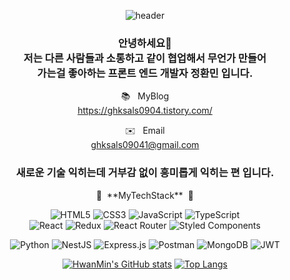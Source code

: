 <div align="center">
  
![header](https://capsule-render.vercel.app/api?type=waving&color=gradient&height=400&section=header&text=Who%20Am%20I?&fontSize=90&animation=blinking)



<!-- Who Am I -->
<h3>
안녕하세요🤗 </br> 
저는 다른 사람들과 
소통하고 같이 협업해서 무언가 만들어 </br> 
가는걸 좋아하는 프론트 엔드 개발자 정환민 입니다. </br>
</h3>


📚 &nbsp; MyBlog <br>
https://ghksals0904.tistory.com/

✉️ &nbsp; Email <br>
ghksals09041@gmail.com
<!-- Tech Stack -->

<h3> 새로운 기술 익히는데 거부감 없이 흥미롭게 익히는 편 입니다. </h3>
🌟&nbsp; **MyTechStack** &nbsp;🌟

![HTML5](https://img.shields.io/badge/html5-%23E34F26.svg?style=for-the-badge&logo=html5&logoColor=white) ![CSS3](https://img.shields.io/badge/css3-%231572B6.svg?style=for-the-badge&logo=css3&logoColor=white) ![JavaScript](https://img.shields.io/badge/javascript-%23323330.svg?style=for-the-badge&logo=javascript&logoColor=%23F7DF1E) ![TypeScript](https://img.shields.io/badge/typescript-%23007ACC.svg?style=for-the-badge&logo=typescript&logoColor=white) <br>
![React](https://img.shields.io/badge/react-%2320232a.svg?style=for-the-badge&logo=react&logoColor=%2361DAFB) ![Redux](https://img.shields.io/badge/redux-%23593d88.svg?style=for-the-badge&logo=redux&logoColor=white) ![React Router](https://img.shields.io/badge/React_Router-CA4245?style=for-the-badge&logo=react-router&logoColor=white) ![Styled Components](https://img.shields.io/badge/styled--components-DB7093?style=for-the-badge&logo=styled-components&logoColor=white) 

![Python](https://img.shields.io/badge/python-3670A0?style=for-the-badge&logo=python&logoColor=ffdd54)
![NestJS](https://img.shields.io/badge/nestjs-%23E0234E.svg?style=for-the-badge&logo=nestjs&logoColor=white) ![Express.js](https://img.shields.io/badge/express.js-%23404d59.svg?style=for-the-badge&logo=express&logoColor=%2361DAFB) ![Postman](https://img.shields.io/badge/Postman-FF6C37?style=for-the-badge&logo=postman&logoColor=white) ![MongoDB](https://img.shields.io/badge/MongoDB-%234ea94b.svg?style=for-the-badge&logo=mongodb&logoColor=white) ![JWT](https://img.shields.io/badge/JWT-black?style=for-the-badge&logo=JSON%20web%20tokens)


[![HwanMin's GitHub stats](https://github-readme-stats.vercel.app/api?username=JEONGHWANMIN&show_icons=true&theme=vue-dark)](https://github.com/JEONGHWANMIN) [![Top Langs](https://github-readme-stats.vercel.app/api/top-langs/?username=JEONGHWANMIN&layout=compact)](https://github.com/JEONGHWANMIN)



</div>
